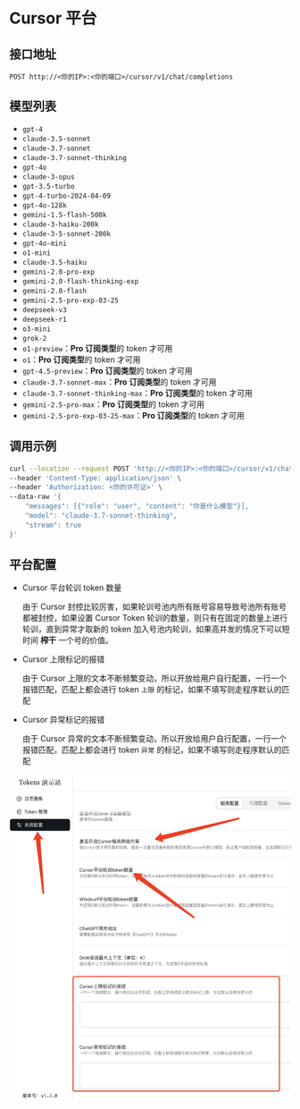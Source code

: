 # Cursor 平台

## 接口地址

```curl
POST http://<你的IP>:<你的端口>/cursor/v1/chat/completions
```

## 模型列表

- `gpt-4`
- `claude-3.5-sonnet`
- `claude-3.7-sonnet`
- `claude-3.7-sonnet-thinking`
- `gpt-4o`
- `claude-3-opus`
- `gpt-3.5-turbo`
- `gpt-4-turbo-2024-04-09`
- `gpt-4o-128k`
- `gemini-1.5-flash-500k`
- `claude-3-haiku-200k`
- `claude-3-5-sonnet-200k`
- `gpt-4o-mini`
- `o1-mini`
- `claude-3.5-haiku`
- `gemini-2.0-pro-exp`
- `gemini-2.0-flash-thinking-exp`
- `gemini-2.0-flash`
- `gemini-2.5-pro-exp-03-25`
- `deepseek-v3`
- `deepseek-r1`
- `o3-mini`
- `grok-2`
- `o1-preview`：**Pro 订阅类型**的 token 才可用
- `o1`：**Pro 订阅类型**的 token 才可用
- `gpt-4.5-preview`：**Pro 订阅类型**的 token 才可用
- `claude-3.7-sonnet-max`：**Pro 订阅类型**的 token 才可用
- `claude-3.7-sonnet-thinking-max`：**Pro 订阅类型**的 token 才可用
- `gemini-2.5-pro-max`：**Pro 订阅类型**的 token 才可用
- `gemini-2.5-pro-exp-03-25-max`：**Pro 订阅类型**的 token 才可用

## 调用示例

```bash
curl --location --request POST 'http://<你的IP>:<你的端口>/cursor/v1/chat/completions' \
--header 'Content-Type: application/json' \
--header 'Authorization: <你的许可证>' \
--data-raw '{
    "messages": [{"role": "user", "content": "你是什么模型"}],
    "model": "claude-3.7-sonnet-thinking",
    "stream": true
}'
```

## 平台配置

- Cursor 平台轮训 token 数量

  由于 Cursor 封控比较厉害，如果轮训号池内所有账号容易导致号池所有账号都被封控，如果设置 Cursor Token 轮训的数量，则只有在固定的数量上进行轮训，直到异常才取新的 token 加入号池内轮训，如果高并发的情况下可以短时间 **榨干** 一个号的价值。

- Cursor 上限标记的报错

  由于 Cursor 上限的文本不断频繁变动，所以开放给用户自行配置，一行一个报错匹配，匹配上都会进行 token `上限` 的标记，如果不填写则走程序默认的匹配

- Cursor 异常标记的报错

  由于 Cursor 异常的文本不断频繁变动，所以开放给用户自行配置，一行一个报错匹配，匹配上都会进行 token `异常` 的标记，如果不填写则走程序默认的匹配

![3731744443802_.pic.jpg](/3731744443802_.pic.jpg)
